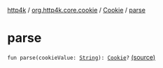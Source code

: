 [http4k](../../index.md) / [org.http4k.core.cookie](../index.md) / [Cookie](index.md) / [parse](./parse.md)

# parse

`fun parse(cookieValue: `[`String`](https://kotlinlang.org/api/latest/jvm/stdlib/kotlin/-string/index.html)`): `[`Cookie`](index.md)`?` [(source)](https://github.com/http4k/http4k/blob/master/http4k-core/src/main/kotlin/org/http4k/core/cookie/Cookie.kt#L39)